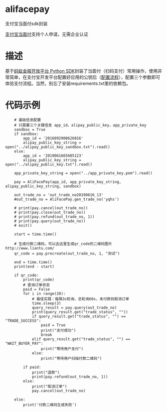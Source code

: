 # alifacepay
支付宝当面付sdk封装

[支付宝当面付](https://blog.csdn.net/rankun1/article/details/92401295)支持个人申请，无需企业认证

# 描述
基于[蚂蚁金服开放平台 Python SDK](https://github.com/alipay/alipay-sdk-python-all)封装了当面付（扫码支付）常用操作，使用非常简单，在支付宝开发平台配置好应用的公钥后（[配置流程](https://blog.csdn.net/rankun1/article/details/92401295)），配置三个参数即可体验支付流程。当然，别忘了安装requirements.txt里的依赖包。

# 代码示例
```
    # 基础信息配置
    # 只需要三个关键信息 app_id，alipay_public_key，app_private_key
    sandbox = True
    if sandbox:
        app_id = '2016092900626816'
        alipay_public_key_string = open("../alipay_public_key_sandbox.txt").read()
    else:
        app_id = '2019061665605123'
        alipay_public_key_string = open("../alipay_public_key.txt").read()

    app_private_key_string = open("../app_private_key.pem").read()

    pay = AliFacePay(app_id, app_private_key_string, alipay_public_key_string, sandbox)

    out_trade_no = 'out_trade_no20190616_13'
    #out_trade_no = AliFacePay.gen_trade_no('yqhs')

    # print(pay.cancel(out_trade_no))
    # print(pay.close(out_trade_no))
    # print(pay.refund(out_trade_no, 1))
    # print(pay.query(out_trade_no))
    # exit()

    start = time.time()

    # 生成付款二维码，可以去这里生成qr_code的二维码图片 http://www.liantu.com/
    qr_code = pay.precreate(out_trade_no, 1, "测试")

    end = time.time()
    print(end - start)

    if qr_code:
        print(qr_code)
        # 查询订单状态
        paid = False
        for i in range(20):
            # 最佳实践：每隔3s轮询，总轮询60s，未付款则取消订单
            time.sleep(3)
            query_result = pay.query(out_trade_no)
            print(query_result.get("trade_status", ""))
            if query_result.get("trade_status", "") == "TRADE_SUCCESS":
                paid = True
                print("支付成功")
                break
            elif query_result.get("trade_status", "") == "WAIT_BUYER_PAY":
                print("等待用户支付")
            else:
                print("等待用户扫描付款二维码")

        if paid:
            print("退款")
            print(pay.refund(out_trade_no, 1))
        else:
            print("取消订单")
            pay.cancel(out_trade_no)

    else:
        print('付款二维码生成失败')
```
